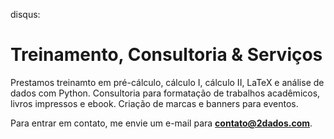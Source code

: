 disqus:

# Treinamento, Consultoria & Serviços

Prestamos treinamto em pré-cálculo, cálculo I, cálculo II, LaTeX e análise de dados com Python. 
Consultoria para formatação de trabalhos acadêmicos, livros impressos e ebook. Criação de marcas e banners para eventos. 


Para entrar em contato, me envie um e-mail para  **contato@2dados.com**.

